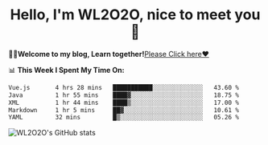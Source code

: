 <h1 align = "center">Hello, I'm WL2O2O, nice to meet you 👋</h1>

🧑‍💻**Welcome to my blog, Learn together!**[Please Click here❤️](https://wl2o2o.github.io)

📊 **This Week I Spent My Time On:**
<!--START_SECTION:waka-->

```txt
Vue.js       4 hrs 28 mins   ███████████░░░░░░░░░░░░░░   43.60 %
Java         1 hr 55 mins    ████▓░░░░░░░░░░░░░░░░░░░░   18.75 %
XML          1 hr 44 mins    ████▒░░░░░░░░░░░░░░░░░░░░   17.00 %
Markdown     1 hr 5 mins     ██▓░░░░░░░░░░░░░░░░░░░░░░   10.61 %
YAML         32 mins         █▒░░░░░░░░░░░░░░░░░░░░░░░   05.26 %
```

<!--END_SECTION:waka-->

![WL2O2O's GitHub stats](https://github-readme-stats.vercel.app/api?username=wl2o2o&show_icons=true)


<!--
**WL2O2O/WL2O2O** is a ✨ _special_ ✨ repository because its `README.md` (this file) appears on your GitHub profile.

Here are some ideas to get you started:

- 🔭 I’m currently working on ...
- 🌱 I’m currently learning ...
- 👯 I’m looking to collaborate on ...
- 🤔 I’m looking for help with ...
- 💬 Ask me about ...
- 📫 How to reach me: ...
- 😄 Pronouns: ...
- ⚡ Fun fact: ...
-->

